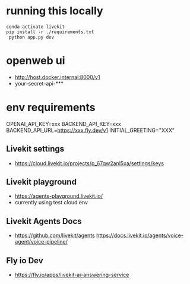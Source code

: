 # running this locally

```
conda activate livekit
pip install -r ./requirements.txt
 python app.py dev
```

# openweb ui

- http://host.docker.internal:8000/v1
- your-secret-api-\*\*\*

# env requirements

OPENAI_API_KEY=xxx
BACKEND_API_KEY=xxx
BACKEND_API_URL=https://xxx.fly.dev/v1
INITIAL_GREETING="XXX"

## Livekit settings

- https://cloud.livekit.io/projects/p_67qw2anl5xa/settings/keys

## Livekit playground

- https://agents-playground.livekit.io/
- currently using test cloud env

## Livekit Agents Docs

- https://github.com/livekit/agents
  https://docs.livekit.io/agents/voice-agent/voice-pipeline/

## Fly io Dev

- https://fly.io/apps/livekit-ai-answering-service
